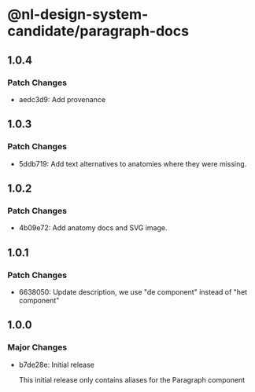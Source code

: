 # @nl-design-system-candidate/paragraph-docs

## 1.0.4

### Patch Changes

- aedc3d9: Add provenance

## 1.0.3

### Patch Changes

- 5ddb719: Add text alternatives to anatomies where they were missing.

## 1.0.2

### Patch Changes

- 4b09e72: Add anatomy docs and SVG image.

## 1.0.1

### Patch Changes

- 6638050: Update description, we use "de component" instead of "het component"

## 1.0.0

### Major Changes

- b7de28e: Initial release

  This initial release only contains aliases for the Paragraph component
